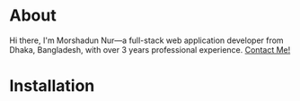 # About
  Hi there, I'm Morshadun Nur—a full-stack web application developer from Dhaka, Bangladesh, with over 3 years professional   experience.
  [Contact Me!](https://morshadunnur.me)

# Installation
  

